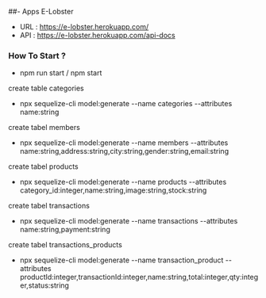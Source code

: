 ##- Apps E-Lobster
- URL : https://e-lobster.herokuapp.com/ 
- API : https://e-lobster.herokuapp.com/api-docs

### How To Start ?
- npm run start / npm start


create table categories
- npx sequelize-cli model:generate --name categories --attributes name:string

create tabel members
- npx sequelize-cli model:generate --name members --attributes name:string,address:string,city:string,gender:string,email:string

create tabel products
- npx sequelize-cli model:generate --name products --attributes category_id:integer,name:string,image:string,stock:string

create tabel transactions
- npx sequelize-cli model:generate --name transactions --attributes name:string,payment:string

create tabel transactions_products
- npx sequelize-cli model:generate --name transaction_product --attributes productId:integer,transactionId:integer,name:string,total:integer,qty:integer,status:string


